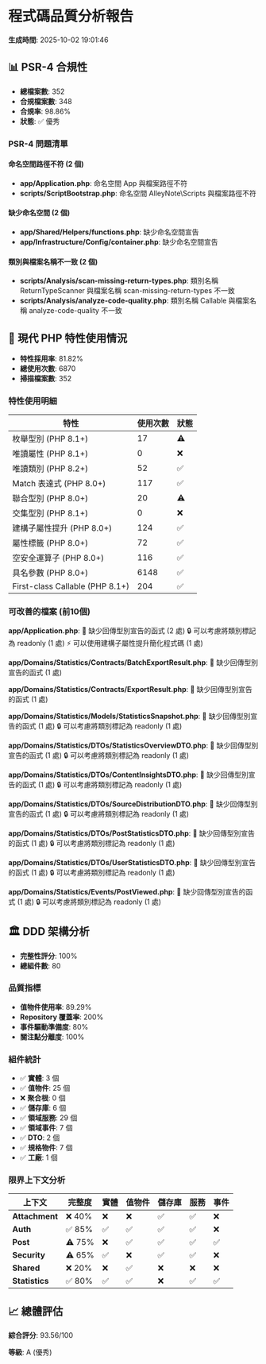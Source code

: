 # 程式碼品質分析報告

**生成時間**: 2025-10-02 19:01:46

## 📊 PSR-4 合規性

- **總檔案數**: 352
- **合規檔案數**: 348
- **合規率**: 98.86%
- **狀態**: ✅ 優秀

### PSR-4 問題清單


#### 命名空間路徑不符 (2 個)

- **app/Application.php**: 命名空間 App 與檔案路徑不符
- **scripts/ScriptBootstrap.php**: 命名空間 AlleyNote\Scripts 與檔案路徑不符

#### 缺少命名空間 (2 個)

- **app/Shared/Helpers/functions.php**: 缺少命名空間宣告
- **app/Infrastructure/Config/container.php**: 缺少命名空間宣告

#### 類別與檔案名稱不一致 (2 個)

- **scripts/Analysis/scan-missing-return-types.php**: 類別名稱 ReturnTypeScanner 與檔案名稱 scan-missing-return-types 不一致
- **scripts/Analysis/analyze-code-quality.php**: 類別名稱 Callable 與檔案名稱 analyze-code-quality 不一致

## 🚀 現代 PHP 特性使用情況

- **特性採用率**: 81.82%
- **總使用次數**: 6870
- **掃描檔案數**: 352

### 特性使用明細

| 特性 | 使用次數 | 狀態 |
|------|---------|------|
| 枚舉型別 (PHP 8.1+) | 17 | ⚠️ |
| 唯讀屬性 (PHP 8.1+) | 0 | ❌ |
| 唯讀類別 (PHP 8.2+) | 52 | ✅ |
| Match 表達式 (PHP 8.0+) | 117 | ✅ |
| 聯合型別 (PHP 8.0+) | 20 | ⚠️ |
| 交集型別 (PHP 8.1+) | 0 | ❌ |
| 建構子屬性提升 (PHP 8.0+) | 124 | ✅ |
| 屬性標籤 (PHP 8.0+) | 72 | ✅ |
| 空安全運算子 (PHP 8.0+) | 116 | ✅ |
| 具名參數 (PHP 8.0+) | 6148 | ✅ |
| First-class Callable (PHP 8.1+) | 204 | ✅ |

### 可改善的檔案 (前10個)

**app/Application.php**:
  📝 缺少回傳型別宣告的函式 (2 處)
  🔒 可以考慮將類別標記為 readonly (1 處)
  ⚡ 可以使用建構子屬性提升簡化程式碼 (1 處)

**app/Domains/Statistics/Contracts/BatchExportResult.php**:
  📝 缺少回傳型別宣告的函式 (1 處)

**app/Domains/Statistics/Contracts/ExportResult.php**:
  📝 缺少回傳型別宣告的函式 (1 處)

**app/Domains/Statistics/Models/StatisticsSnapshot.php**:
  📝 缺少回傳型別宣告的函式 (1 處)
  🔒 可以考慮將類別標記為 readonly (1 處)

**app/Domains/Statistics/DTOs/StatisticsOverviewDTO.php**:
  📝 缺少回傳型別宣告的函式 (1 處)
  🔒 可以考慮將類別標記為 readonly (1 處)

**app/Domains/Statistics/DTOs/ContentInsightsDTO.php**:
  📝 缺少回傳型別宣告的函式 (1 處)
  🔒 可以考慮將類別標記為 readonly (1 處)

**app/Domains/Statistics/DTOs/SourceDistributionDTO.php**:
  📝 缺少回傳型別宣告的函式 (1 處)
  🔒 可以考慮將類別標記為 readonly (1 處)

**app/Domains/Statistics/DTOs/PostStatisticsDTO.php**:
  📝 缺少回傳型別宣告的函式 (1 處)
  🔒 可以考慮將類別標記為 readonly (1 處)

**app/Domains/Statistics/DTOs/UserStatisticsDTO.php**:
  📝 缺少回傳型別宣告的函式 (1 處)
  🔒 可以考慮將類別標記為 readonly (1 處)

**app/Domains/Statistics/Events/PostViewed.php**:
  📝 缺少回傳型別宣告的函式 (1 處)
  🔒 可以考慮將類別標記為 readonly (1 處)

## 🏛️ DDD 架構分析

- **完整性評分**: 100%
- **總組件數**: 80

### 品質指標

- **值物件使用率**: 89.29%
- **Repository 覆蓋率**: 200%
- **事件驅動準備度**: 80%
- **關注點分離度**: 100%

### 組件統計

- ✅ **實體**: 3 個
- ✅ **值物件**: 25 個
- ❌ **聚合根**: 0 個
- ✅ **儲存庫**: 6 個
- ✅ **領域服務**: 29 個
- ✅ **領域事件**: 7 個
- ✅ **DTO**: 2 個
- ✅ **規格物件**: 7 個
- ✅ **工廠**: 1 個

### 限界上下文分析

| 上下文 | 完整度 | 實體 | 值物件 | 儲存庫 | 服務 | 事件 |
|--------|--------|------|--------|--------|------|------|
| **Attachment** | ❌ 40% | ❌| ❌| ✅| ✅| ❌ |
| **Auth** | ✅ 85% | ✅| ✅| ✅| ✅| ❌ |
| **Post** | ⚠️ 75% | ❌| ✅| ✅| ✅| ✅ |
| **Security** | ⚠️ 65% | ✅| ❌| ✅| ✅| ❌ |
| **Shared** | ❌ 20% | ❌| ✅| ❌| ❌| ❌ |
| **Statistics** | ✅ 80% | ✅| ✅| ❌| ✅| ✅ |

## 📈 總體評估

**綜合評分**: 93.56/100

**等級**: A (優秀)

